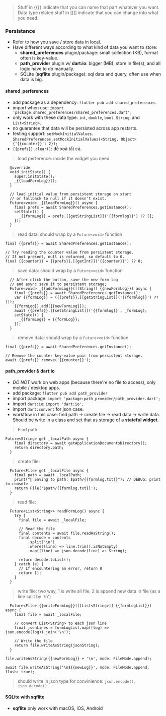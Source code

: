 > Stuff in {{}} indicate that you can name that part whatever you want.
> Data type related stuff in [[]] indicate that you can change into what you need.

### Persistance

- Refer to how you save / store data in local.
- Have different ways according to what kind of data you want to store:
  - **shared_preferences** plugin/package: small collection (KB), format often is key-value.
  - **path_provider** plugin w/ **dart:io**: bigger (MB), store in file(s), and all logic have to do manually.
  - SQLite (**sqflite** plugin/package): sql data and query, often use when data is big.

#### shared_perferences

- add package as a dependency: `flutter pub add shared_preferences`
- import when use: `import 'package:shared_preferences/shared_preferences.dart';`
- only work with these data type: `int`, `double`, `bool`, `String`, and `List<String>`.
- no guarantee that data will be persisted across app restarts.
- testing support: `setMockInitialValues`.
  `SharedPreferences.setMockInitialValues(<String, Object>{'{{counter}}': 2});`
- `{{prefs}}.clear()`: để xoá tất cả.

> load perference: inside the widget you need

```
  @override
  void initState() {
    super.initState();
    _{{loadFormLog}}();
  }

  // load initial value from persistent storage on start
  // or fallback to null if it doesn't exist.
  Future<void> _{{loadFormLog}}() async {
    final prefs = await SharedPreferences.getInstance();
    setState(() {
      _{{formLog}} = prefs.[[getStringList]]('{{formlog}}') ?? [];
    });
  }
```

> read data: should wrap by a `Future<void>` function

```
final {{prefs}} = await SharedPreferences.getInstance();

// Try reading the counter value from persistent storage.
// If not present, null is returned, so default to 0.
final {{counter}} = {{prefs}}.[[getInt]]('{{counter}}') ?? 0;
```

> save data: should wrap by a `Future<void>` function

```
  // After click the button, save the new form log
  // and async save it to persistent storage;
  Future<void> _{{addFormLog}}([[String]] {{newFormLog}}) async {
    final {{prefs}} = await SharedPreferences.getInstance();
    var {{formLog}} = ({{prefs}}.[[getStringList]]('{{formlog}}') ?? []);
    {{formLog}}.add({{newFormLog}});
    await {{prefs}}.[[setStringList]]('{{formlog}}', _formLog);
    setState(() {
      _{{formLog}} = {{formLog}};
    });
  }
```

> remove data: should wrap by a `Future<void>` function

```
final {{prefs}} = await SharedPreferences.getInstance();

// Remove the counter key-value pair from persistent storage.
await {{prefs}}.remove('{{counter}}');
```

#### path_provider & dart:io

- _DO NOT_ work on web apps (because there're no file to access), only mobile / desktop apps.
- add package: `flutter pub add path_provider`
- import package: `import 'package:path_provider/path_provider.dart';`
- import `dart:io`: `import 'dart:io';`
- import `dart:convert` for json case.
- workflow in this case: find path -> create file -> read data -> write data. Should be write in a class and set that as storage of a **stateful widget**.

> Find path:

```
Future<String> get _localPath async {
    final directory = await getApplicationDocumentsDirectory();
    return directory.path;
  }
```

> create file:

```
  Future<File> get _localFile async {
    final path = await _localPath;
    print("📁 Saving to path: $path/{{formlog.txt}}"); // DEBUG: print to console
    return File('$path/{{formlog.txt}}');
  }
```

> read file:

```
  Future<List<String>> readFormLog() async {
    try {
      final file = await _localFile;

      // Read the file
      final contents = await file.readAsString();
      final decode = contents
          .split('\n')
          .where((line) => line.trim().isNotEmpty)
          .map((line) => json.decode(line) as String);

      return decode.toList();
    } catch (e) {
      // If encountering an error, return 0
      return [];
    }
  }
```

> write file: two way, 1 is write all file, 2 is append new data in file (as a line split by '\n')

```
  Future<File> {{writeFormLog}}([[List<String>]] {{formLogList}}) async {
    final file = await _localFile;

    // convert List<String> to each json line
    final jsonLines = formLogList.map((log) => json.encode(log)).join('\n');

    // Write the file
    return file.writeAsString(jsonString);
  }
```

`file.writeAsString({{newFormLog}} + '\n', mode: FileMode.append);`

`await file.writeAsString('\n${{newLog}}', mode: FileMode.append, flush: true);`

> should write in json type for convinience: `json.encode()`, `json.decode()`

#### SQLite with sqflite

- **sqflite** only work with macOS, iOS, Android
